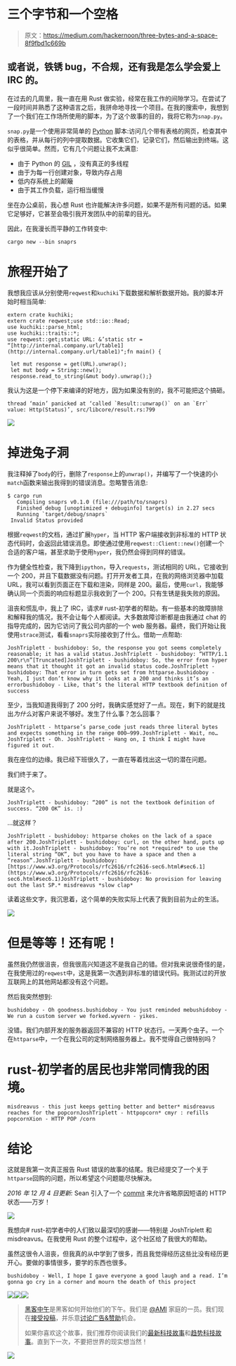 # 三个字节和一个空格

> 原文：<https://medium.com/hackernoon/three-bytes-and-a-space-8f9fbd1c669b>

## 或者说，铁锈 bug，不合规，还有我是怎么学会爱上 IRC 的。

在过去的几周里，我一直在用 Rust 做实验，经常在我工作的间隙学习。在尝试了一段时间并熟悉了这种语言之后，我拼命地寻找一个项目。在我的搜索中，我想到了一个我们在工作场所使用的脚本，为了这个故事的目的，我将它称为`snap.py`。

`snap.py`是一个使用非常简单的 [Python](https://hackernoon.com/tagged/python) 脚本:访问几个带有表格的网页，检查其中的表格，并从每行的列中提取数据。它收集它们，记录它们，然后输出到终端。这似乎很简单。然而，它有几个问题让我不太满意:

*   由于 Python 的 [GIL](https://wiki.python.org/moin/GlobalInterpreterLock) ，没有真正的多线程
*   由于为每一行创建对象，导致内存占用
*   低内存系统上的颠簸
*   由于其工作负载，运行相当缓慢

坐在办公桌前，我心想 Rust 也许能解决许多问题，如果不是所有问题的话。如果它足够好，它甚至会吸引我开发团队中的前辈的目光。

因此，在我漫长而平静的工作转变中:

```
cargo new --bin snaprs
```

# 旅程开始了

我想我应该从分别使用`reqwest`和`kuchiki`下载数据和解析数据开始。我的脚本开始时相当简单:

```
extern crate kuchiki;
extern crate reqwest;use std::io::Read;
use kuchiki::parse_html;
use kuchiki::traits::*;
use reqwest::get;static URL: &’static str = “[http://internal.company.url/table1](http://internal.company.url/table1)";fn main() {

 let mut response = get(URL).unwrap();
 let mut body = String::new();
 response.read_to_string(&mut body).unwrap();}
```

我认为这是一个停下来编译的好地方，因为如果没有别的，我不可能把这个搞砸。

```
thread ‘main’ panicked at ‘called `Result::unwrap()` on an `Err` value: Http(Status)’, src/libcore/result.rs:799
```

![](img/d38911f54cdad88ef80f495af79ca237.png)

# 掉进兔子洞

我注释掉了`body`的行，删除了`response`上的`unwrap()`，并编写了一个快速的小`match`函数来输出我得到的错误消息。忽略警告消息:

```
$ cargo run
   Compiling snaprs v0.1.0 (file:///path/to/snaprs)
   Finished debug [unoptimized + debuginfo] target(s) in 2.27 secs
   Running `target/debug/snaprs`
 Invalid Status provided
```

根据`reqwest`的文档，通过扩展`hyper`，当 HTTP 客户端接收到非标准的 HTTP 状态代码时，会返回此错误消息。即使通过使用`reqwest::Client::new()`创建一个合适的客户端，甚至求助于使用`hyper`，我仍然会得到同样的错误。

作为健全性检查，我下降到`ipython`，导入`requests`，测试相同的 URL，它接收到一个 200，并且下载数据没有问题。打开开发者工具，在我的网络浏览器中加载 URL，我可以看到页面正在下载和渲染，同样是 200。最后，使用`curl`，我能够确认同一个页面的响应标题显示我收到了一个 200。只有生锈是我失败的原因。

沮丧和慌乱中，我上了 IRC，请求# rust-初学者的帮助。有一些基本的故障排除和解释我的情况，我不会让每个人都阅读。大多数故障诊断都是由我通过 chat 的指导完成的，因为它访问了我公司内部的一个 web 服务器。最终，我们开始让我使用`strace`测试，看看`snaprs`实际接收到了什么。借助一点帮助:

```
JoshTriplett - bushidoboy: So, the response you got seems completely reasonable; it has a valid status.JoshTriplett - bushidoboy: “HTTP/1.1 200\r\n”[Truncated]JoshTriplett - bushidoboy: So, the error from hyper means that it thought it got an invalid status code.JoshTriplett - bushidoboy: That error in turn gets set from httparse.bushidoboy - Yeah, I just don’t know why it looks at a 200 and thinks it’s an errorbushidoboy - Like, that’s the literal HTTP textbook definition of success
```

至少，当我知道我得到了 200 分时，我确实感觉好了一点。现在，剩下的就是找出*为什么*对客户来说不够好。发生了什么事？怎么回事？

```
JoshTriplett - httparse’s parse_code just reads three literal bytes and expects something in the range 000–999.JoshTriplett - Wait, no…JoshTriplett - Oh. JoshTriplett - Hang on, I think I might have figured it out.
```

我在座位的边缘。我已经下班很久了，一直在等着找出这一切的潜在问题。

我们终于来了。

就是这个。

```
JoshTriplett - bushidoboy: “200” is not the textbook definition of success. “200 OK” is. :)
```

…就这样？

```
JoshTriplett - bushidoboy: httparse chokes on the lack of a space after 200.JoshTriplett - bushidoboy: curl, on the other hand, puts up with it.JoshTriplett - bushidoboy: You’re not *required* to use the literal string “OK”, but you have to have a space and then a “reason”.JoshTriplett - bushidoboy: [https://www.w3.org/Protocols/rfc2616/rfc2616-sec6.html#sec6.1](https://www.w3.org/Protocols/rfc2616/rfc2616-sec6.html#sec6.1)JoshTriplett - bushidoboy: No provision for leaving out the last SP.* misdreavus *slow clap*
```

读着这些文字，我沉思着，这个简单的失败实际上代表了我到目前为止的生活。

![](img/3a50cc620df71f122a5ff699d906e992.png)

# 但是等等！还有呢！

虽然我仍然很沮丧，但我很高兴知道这不是我自己的错。但对我来说很奇怪的是，在我使用过的`reqwest`中，这是我第一次遇到非标准的错误代码。我测试过的开放互联网上的其他网站都没有这个问题。

然后我突然想到:

```
bushidoboy - Oh goodness.bushidoboy - You just reminded mebushidoboy - We run a custom server we forked.wyvern - yikes.
```

没错。我们内部开发的服务器返回不兼容的 HTTP 状态行。一天两个虫子。一个在`httparse`中，一个在我公司的定制网络服务器上。我不觉得自己很特别吗？

# rust-初学者的居民也非常同情我的困境。

```
misdreavus - this just keeps getting better and better* misdreavus reaches for the popcornJoshTriplett - httpopcorn* cmyr : refills popcornXion - HTTP POP /corn
```

# 结论

这就是我第一次真正报告 Rust 错误的故事的结尾。我已经提交了一个关于`httparse`回购的问题，所以希望这个问题能尽快解决。

*2016 年 12 月 4 日更新:* Sean 引入了一个 [commit](https://github.com/seanmonstar/httparse/pull/30) 来允许省略原因短语的 HTTP 状态——万岁！

![](img/3d180242e5a08ace3a2b8c56290cfef7.png)

我想向# rust-初学者中的人们致以最深切的感谢——特别是 JoshTriplett 和 misdreavus。在我使用 Rust 的整个过程中，这个社区给了我很大的帮助。

虽然这很令人沮丧，但我真的从中学到了很多，而且我觉得经历这些比没有经历更开心。要做的事情很多，要学的东西也很多。

```
bushidoboy - Well, I hope I gave everyone a good laugh and a read. I’m gonna go cry in a corner and mourn the death of this project
```

[![](img/50ef4044ecd4e250b5d50f368b775d38.png)](http://bit.ly/HackernoonFB)[![](img/979d9a46439d5aebbdcdca574e21dc81.png)](https://goo.gl/k7XYbx)[![](img/2930ba6bd2c12218fdbbf7e02c8746ff.png)](https://goo.gl/4ofytp)

> [黑客中午](http://bit.ly/Hackernoon)是黑客如何开始他们的下午。我们是 [@AMI](http://bit.ly/atAMIatAMI) 家庭的一员。我们现在[接受投稿](http://bit.ly/hackernoonsubmission)，并乐意[讨论广告&赞助](mailto:partners@amipublications.com)机会。
> 
> 如果你喜欢这个故事，我们推荐你阅读我们的[最新科技故事](http://bit.ly/hackernoonlatestt)和[趋势科技故事](https://hackernoon.com/trending)。直到下一次，不要把世界的现实想当然！

![](img/be0ca55ba73a573dce11effb2ee80d56.png)